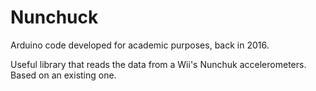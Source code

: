 # Nunchuck
Arduino code developed for academic purposes, back in 2016.

Useful library that reads the data from a Wii's Nunchuk accelerometers.
Based on an existing one.
